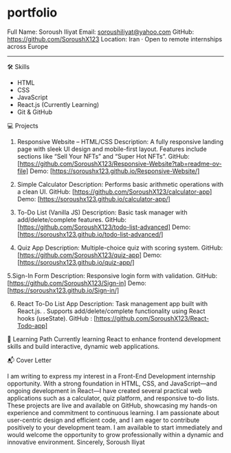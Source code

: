 # portfolio

Full Name: Soroush Iliyat
Email: soroushiliyat@yahoo.com
GitHub: https://github.com/SoroushX123
Location: Iran · Open to remote internships across Europe

---

🛠 Skills

- HTML
- CSS
- JavaScript
- React.js (Currently Learning)
- Git & GitHub

💻 Projects

1. Responsive Website – HTML/CSS
Description: A fully responsive landing page with sleek UI design and mobile-first layout.
Features include sections like “Sell Your NFTs” and “Super Hot NFTs”.
GitHub: [https://github.com/SoroushX123/Responsive-Website?tab=readme-ov-file]
Demo: [https://soroushx123.github.io/Responsive-Website/]

2. Simple Calculator
Description: Performs basic arithmetic operations with a clean UI.
GitHub: [https://github.com/SoroushX123/calculator-app]
Demo: [https://soroushx123.github.io/calculator-app/]

3. To-Do List (Vanilla JS)
Description: Basic task manager with add/delete/complete features.
GitHub: [https://github.com/SoroushX123/todo-list-advanced]
Demo: [https://soroushx123.github.io/todo-list-advanced/]

4. Quiz App
Description: Multiple-choice quiz with scoring system.
GitHub: [https://github.com/SoroushX123/quiz-app]
Demo: [https://soroushx123.github.io/quiz-app/]

5.Sign-In Form
Description: Responsive login form with validation.
GitHub: [https://github.com/SoroushX123/Sign-in]
Demo: [https://soroushx123.github.io/Sign-in/]

6. React To-Do List App
Description: Task management app built with React.js. . Supports add/delete/complete functionality using React hooks (useState). 
GitHub : [https://github.com/SoroushX123/React-Todo-app]

🚀 Learning Path
Currently learning React to enhance frontend development skills and build
interactive, dynamic web applications.

📬 Cover Letter

I am writing to express my interest in a Front-End Development internship opportunity. With
a strong foundation in HTML, CSS, and JavaScript—and ongoing development in React—I
have created several practical web applications such as a calculator, quiz platform, and
responsive to-do lists. These projects are live and available on GitHub, showcasing my
hands-on experience and commitment to continuous learning.
I am passionate about user-centric design and efficient code, and I am eager to contribute
positively to your development team. I am available to start immediately and would welcome
the opportunity to grow professionally within a dynamic and innovative environment.
Sincerely, Soroush Iliyat



